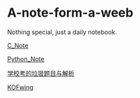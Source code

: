 # A-note-form-a-weeb
Nothing special, just a daily notebook.

[C_Note](https://github.com/MXYLR/A-note-from-a-weeb/blob/master/C.md)

[Python_Note](https://github.com/MXYLR/A-note-from-a-weeb/blob/master/Python.md)

[学校考的垃圾题目与解析](https://github.com/MXYLR/A-note-from-a-weeb/blob/master/C_Wrong_Answers_Explanation.md)

[KOFwing](https://github.com/MXYLR/A-note-from-a-weeb/blob/master/KOFwing%E7%AC%94%E8%AE%B0.md)
